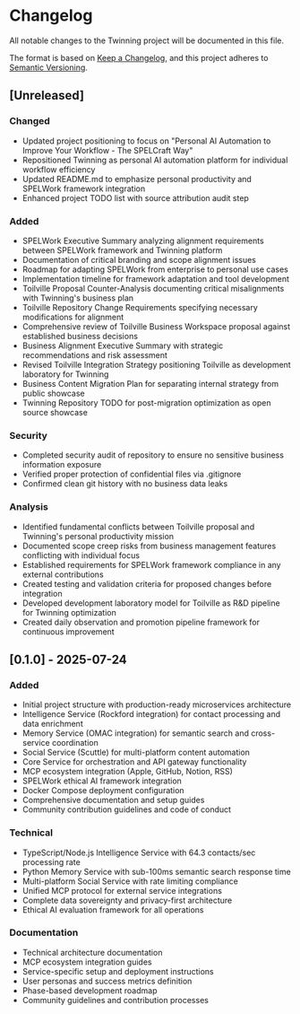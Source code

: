 # Changelog

All notable changes to the Twinning project will be documented in this file.

The format is based on [Keep a Changelog](https://keepachangelog.com/en/1.0.0/),
and this project adheres to [Semantic Versioning](https://semver.org/spec/v2.0.0.html).

## [Unreleased]

### Changed
- Updated project positioning to focus on "Personal AI Automation to Improve Your Workflow - The SPELCraft Way"
- Repositioned Twinning as personal AI automation platform for individual workflow efficiency
- Updated README.md to emphasize personal productivity and SPELWork framework integration
- Enhanced project TODO list with source attribution audit step

### Added
- SPELWork Executive Summary analyzing alignment requirements between SPELWork framework and Twinning platform
- Documentation of critical branding and scope alignment issues
- Roadmap for adapting SPELWork from enterprise to personal use cases
- Implementation timeline for framework adaptation and tool development
- Toilville Proposal Counter-Analysis documenting critical misalignments with Twinning's business plan
- Toilville Repository Change Requirements specifying necessary modifications for alignment
- Comprehensive review of Toilville Business Workspace proposal against established business decisions
- Business Alignment Executive Summary with strategic recommendations and risk assessment
- Revised Toilville Integration Strategy positioning Toilville as development laboratory for Twinning
- Business Content Migration Plan for separating internal strategy from public showcase
- Twinning Repository TODO for post-migration optimization as open source showcase

### Security
- Completed security audit of repository to ensure no sensitive business information exposure
- Verified proper protection of confidential files via .gitignore
- Confirmed clean git history with no business data leaks

### Analysis
- Identified fundamental conflicts between Toilville proposal and Twinning's personal productivity mission
- Documented scope creep risks from business management features conflicting with individual focus
- Established requirements for SPELWork framework compliance in any external contributions
- Created testing and validation criteria for proposed changes before integration
- Developed development laboratory model for Toilville as R&D pipeline for Twinning optimization
- Created daily observation and promotion pipeline framework for continuous improvement

## [0.1.0] - 2025-07-24

### Added
- Initial project structure with production-ready microservices architecture
- Intelligence Service (Rockford integration) for contact processing and data enrichment
- Memory Service (OMAC integration) for semantic search and cross-service coordination  
- Social Service (Scuttle) for multi-platform content automation
- Core Service for orchestration and API gateway functionality
- MCP ecosystem integration (Apple, GitHub, Notion, RSS)
- SPELWork ethical AI framework integration
- Docker Compose deployment configuration
- Comprehensive documentation and setup guides
- Community contribution guidelines and code of conduct

### Technical
- TypeScript/Node.js Intelligence Service with 64.3 contacts/sec processing rate
- Python Memory Service with sub-100ms semantic search response time
- Multi-platform Social Service with rate limiting compliance
- Unified MCP protocol for external service integrations
- Complete data sovereignty and privacy-first architecture
- Ethical AI evaluation framework for all operations

### Documentation
- Technical architecture documentation
- MCP ecosystem integration guides
- Service-specific setup and deployment instructions
- User personas and success metrics definition
- Phase-based development roadmap
- Community guidelines and contribution processes
